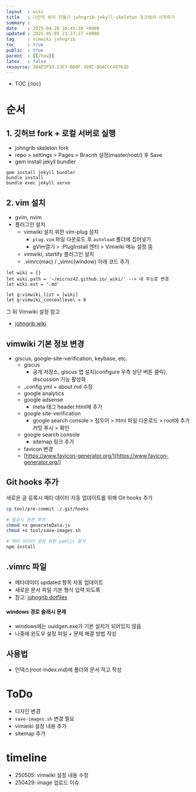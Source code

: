 ```yaml
---
layout  : wiki
title   : 나만의 위키 만들기 johngrib-jekyll-skeleton 포크해서 시작하기
summary : 
date    : 2025-04-28 10:45:30 +0900
updated : 2025-05-05 23:27:27 +0900
tag     : vimwiki johngrib
toc     : true
public  : true
parent  : [[/how]]
latex   : false
resource: 3B4E5F93-23F7-BD0F-399C-B6ACCC49763D
---
```

* TOC
{:toc}

# 순서

## 1. 깃허브 fork + 로컬 서버로 실행
- johngrib skeleton fork
- repo > settings > Pages > Bracnh 설정(master/root/) 후 Save
- gem install jekyll bundler

```
gem install jekyll bundler
bundle install
bundle exec jekyll serve
```

## 2. vim 설치
- gvim, nvim
- 플러그인 설치
    - vimwiki 설치 위한 vim-plug 설치
        - `plug.vim` 파일 다운로드 후 `autoload` 폴더에 집어넣기
        - gVim열기 > :PlugInstall 엔터 > Vimwiki 메뉴 설정 뜸
    - vimwiki, startify 플러그인 설치
    - .vimrc(mac) / \_vimrc(window) 아래 코드 추가

```
let wiki = {}
let wiki.path = '~/microz42.github.io/_wiki/' --> 내 주소로 변경
let wiki.ext = '.md'

let g:vimwiki_list = [wiki]
let g:vimwiki_conceallevel = 0
```

그 뒤 Vimwiki 설정 참고
- [johngrib wiki](https://johngrib.github.io/wiki/vimwiki/)


## vimwiki 기본 정보 변경
- giscus, google-site-verification, keybase, etc.
    - giscus
        - 공개 저장소, giscus 앱 설치(configure 우측 상단 버튼 클릭), discussion 기능 활성화
    - \_config.yml + about.md 수정
    - google analytics
    - google adsense
        - meta 태그 header.html에 추가
    - google site-verification
        - google search console > 접두어 > html 파일 다운로드 > root에 추가 커밋 푸시 > 확인
    - google search console
        - sitemap 링크 추가
    - favicon 변경
    - [https://www.favicon-generator.org/](https://www.favicon-generator.org/)

## Git hooks 추가
새로운 글 등록시 메타 데이터 자동 업데이트를 위해 Git hooks 추가

```bash
cp tool/pre-commit ./.git/hooks

# 필요시 권한 부여
chmod +x generateData.js
chmod +x tool/save-images.sh

# 메타 데이터 생성 위한 yamljs 설치
npm install
```

## .vimrc 파일
- 메타데이터 updated 항목 자동 업데이트
- 새로운 문서 파일 기본 형식 입력 되도록
- 참고: [johngrib dotfiles](https://github.com/johngrib/dotfiles/blob/ecf130149d81a3e7e0f784adbb74abb7f2f01d99/nvim/config/set-vimwiki.vim#L63-L105
)

#### windows 경로 슬래시 문제
- windows에는 uuidgen.exe가 기본 설치가 되어있지 않음
- 나중에 윈도우 설정 파일 + 문제 해결 방법 작성

## 사용법
- 인덱스(root-index.md)에 폴더와 문서 적고 작성

# ToDo
- 디자인 변경
- `save-images.sh` 변경 필요
- vimwiki 설정 내용 추가
- sitemap 추가

# timeline
- 250505: vimwiki 설정 내용 수정
- 250429: image 업로드 이슈

